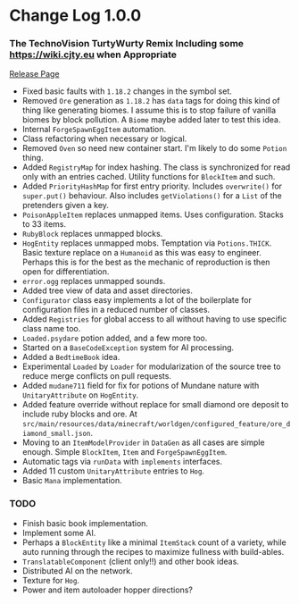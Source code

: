 # Change Log 1.0.0
### The TechnoVision TurtyWurty Remix Including some https://wiki.cjty.eu when Appropriate

[Release Page](https://github.com/jackokring/ExactFeather396/releases)

* Fixed basic faults with `1.18.2` changes in the symbol set.
* Removed `Ore` generation as `1.18.2` has `data` tags for doing this kind of thing like generating biomes. I assume this is to stop failure of vanilla biomes by block pollution. A `Biome` maybe added later to test this idea.
* Internal `ForgeSpawnEggItem` automation.
* Class refactoring when necessary or logical.
* Removed `Oven` so need new container start. I'm likely to do some `Potion` thing.
* Added `RegistryMap` for index hashing. The class is synchronized for read only with an entries cached. Utility functions for `BlockItem` and such.
* Added `PriorityHashMap` for first entry priority. Includes `overwrite()` for `super.put()` behaviour. Also includes `getViolations()` for a `List` of the pretenders given a key.
* `PoisonAppleItem` replaces unmapped items. Uses configuration. Stacks to 33 items.
* `RubyBlock` replaces unmapped blocks.
* `HogEntity` replaces unmapped mobs. Temptation via `Potions.THICK`. Basic texture replace on a `Humanoid` as this was easy to engineer. Perhaps this is for the best as the mechanic of reproduction is then open for differentiation.
* `error.ogg` replaces unmapped sounds.
* Added tree view of data and asset directories.
* `Configurator` class easy implements a lot of the boilerplate for configuration files in a reduced number of classes.
* Added `Registries` for global access to all without having to use specific class name too.
* `Loaded.psydare` potion added, and a few more too.
* Started on a `BaseCodeException` system for AI processing.
* Added a `BedtimeBook` idea.
* Experimental `Loaded` by `Loader` for modularization of the source tree to reduce merge conflicts on pull requests.
* Added `mudane711` field for fix for potions of Mundane nature with `UnitaryAttribute` on `HogEntity`.
* Added feature override without replace for small diamond ore deposit to include ruby blocks and ore. At `src/main/resources/data/minecraft/worldgen/configured_feature/ore_diamond_small.json`.
* Moving to an `ItemModelProvider` in `DataGen` as all cases are simple enough. Simple `BlockItem`, `Item` and `ForgeSpawnEggItem`.
* Automatic tags via `runData` with `implements` interfaces.
* Added 11 custom `UnitaryAttribute` entries to `Hog`.
* Basic `Mana` implementation.

### TODO
* Finish basic book implementation.
* Implement some AI.
* Perhaps a `BlockEntity` like a minimal `ItemStack` count of a variety, while auto running through the recipes to maximize fullness with build-ables.
* `TranslatableComponent` (client only!!) and other book ideas.
* Distributed AI on the network.
* Texture for `Hog`.
* Power and item autoloader hopper directions?